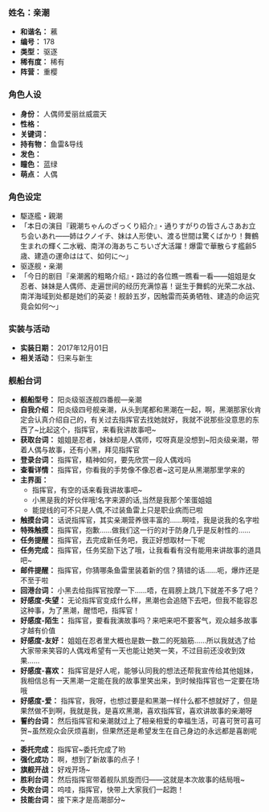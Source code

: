 ### 姓名：亲潮
* **和谐名：** 藮
* **编号：** 178
* **类型：** 驱逐
* **稀有度：** 稀有
* **阵营：** 重樱


### 角色人设
* **身份：** 人偶师爱丽丝威震天
* **性格：** 
* **关键词：** 
* **持有物：** 鱼雷&导线
* **发色：** 
* **瞳色：** 蓝绿
* **萌点：** 人偶


### 角色设定
* 駆逐艦・親潮
* 「本日の演目『親潮ちゃんのざっくり紹介』・通りすがりの皆さんさあお立ち会いあれ――姉はクノイチ、妹は人形使い、渡る世間は驚くばかり！舞鶴生まれの輝く二水戦、南洋の海あちこちいざ大活躍！爆雷で華散らす艦齢5歳、建造の運命ははて、如何に～」
* 驱逐舰・亲潮
* 「今日的剧目『亲潮酱的粗略介绍』・路过的各位瞧一瞧看一看――姐姐是女忍者、妹妹是人偶师、走遍世间的经历充满惊喜！诞生于舞鹤的光荣二水战、南洋海域到处都是她们的英姿！舰龄五岁，因触雷而英勇牺牲、建造的命运究竟会如何～」


### 实装与活动
* **实装日期：** 2017年12月01日
* **相关活动：** 归来与新生


### 舰船台词
* **舰船型号：** 阳炎级驱逐舰四番舰—亲潮
* **自我介绍：** 阳炎级四号舰亲潮，从头到尾都和黑潮在一起，啊，黑潮那家伙肯定会认真介绍自己的，有关过去指挥官去找她就好，我就不说那些没意思的东西了~比起这个，指挥官，来看我讲故事吧~
* **获取台词：** 姐姐是忍者，妹妹却是人偶师，哎呀真是没想到~阳炎级亲潮，带着人偶与故事，还有小黑，拜见指挥官
* **登录台词：** 指挥官，精神如何，要先欣赏一段人偶戏吗
* **查看详情：** 指挥官，你看我的手势像不像忍者~这可是从黑潮那里学来的
* **主界面：**
  * 指挥官，有空的话来看我讲故事吧~
  * 小黑是我的好伙伴哦!名字来源的话,当然是我那个笨蛋姐姐
  * 能提线的可不只是人偶,不过装鱼雷上只是职业病而已啦
* **触摸台词：** 话说指挥官，其实亲潮营养很丰富的……啊哇，我是说我的名字啦
* **特殊触摸：** 指挥官，抱歉……做我们这一行的对于防身几乎是反射性的……
* **任务提醒：** 指挥官，去完成新任务吧，我正好想取材一下呢
* **任务完成：** 指挥官，任务奖励下达了哦，让我看看有没有能用来讲故事的道具吧~
* **邮件提醒：** 指挥官，你猜哪条鱼雷里装着新的信？猜错的话……呃，爆炸还是不至于啦
* **回港台词：** 小黑去给指挥官按摩一下……唔，在肩膀上跳几下就差不多了吧？
* **好感度-失望：** 无论指挥官变成什么样，黑潮也会追随下去吧，但我不能容忍这种事，为了黑潮，醒悟吧，指挥官！
* **好感度-陌生：** 指挥官，要看我演故事吗？来吧来吧不要客气，观众越多故事才越有价值
* **好感度-友好：** 姐姐在忍者里大概也是数一数二的死脑筋……所以我就选了给大家带来笑容的人偶戏希望有一天也能让她笑一笑，不过目前还没收到效果……
* **好感度-喜欢：** 指挥官是好人呢，能够认同我的想法还帮我宣传给其他姐妹，我相信总有一天黑潮一定能在我的故事里笑出来，到时候指挥官也一定要在场哦
* **好感度-爱：** 指挥官，我呀，也想过要是和黑潮一样什么都不想就好了，但是果然做不到啊，我就是我，是喜欢黑潮，喜欢指挥官，喜欢讲故事的亲潮呀
* **誓约台词：** 然后指挥官和亲潮就过上了相亲相爱的幸福生活，可喜可贺可喜可贺~虽然观众会厌烦喜剧，但果然还是希望发生在自己身边的永远都是喜剧呢~
* **委托完成：** 指挥官~委托完成了哟
* **强化成功：** 啊，想到了新故事的点子！
* **旗舰开战：** 好戏开场~
* **胜利台词：** 然后指挥官带着舰队凯旋而归——这就是本次故事的结局哦~
* **失败台词：** 呜哇，指挥官，快带上大家我们一起跑！
* **技能台词：** 接下来才是高潮部分~
